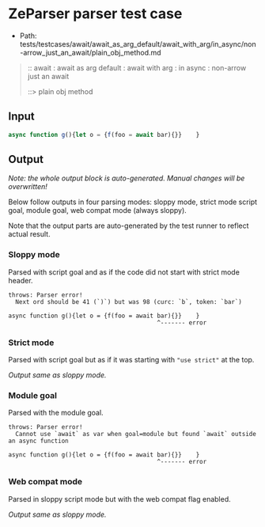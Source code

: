 # ZeParser parser test case

- Path: tests/testcases/await/await_as_arg_default/await_with_arg/in_async/non-arrow_just_an_await/plain_obj_method.md

> :: await : await as arg default : await with arg : in async : non-arrow just an await
>
> ::> plain obj method

## Input

`````js
async function g(){let o = {f(foo = await bar){}}    }
`````

## Output

_Note: the whole output block is auto-generated. Manual changes will be overwritten!_

Below follow outputs in four parsing modes: sloppy mode, strict mode script goal, module goal, web compat mode (always sloppy).

Note that the output parts are auto-generated by the test runner to reflect actual result.

### Sloppy mode

Parsed with script goal and as if the code did not start with strict mode header.

`````
throws: Parser error!
  Next ord should be 41 (`)`) but was 98 (curc: `b`, token: `bar`)

async function g(){let o = {f(foo = await bar){}}    }
                                          ^------- error
`````

### Strict mode

Parsed with script goal but as if it was starting with `"use strict"` at the top.

_Output same as sloppy mode._

### Module goal

Parsed with the module goal.

`````
throws: Parser error!
  Cannot use `await` as var when goal=module but found `await` outside an async function

async function g(){let o = {f(foo = await bar){}}    }
                                          ^------- error
`````


### Web compat mode

Parsed in sloppy script mode but with the web compat flag enabled.

_Output same as sloppy mode._
